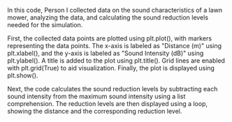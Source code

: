 In this code, Person I collected data on the sound characteristics of a lawn mower, analyzing the data, and calculating the sound reduction levels needed for the simulation.

First, the collected data points are plotted using plt.plot(), with markers representing the data points. The x-axis is labeled as "Distance (m)" using plt.xlabel(), and the y-axis is labeled as "Sound Intensity (dB)" using plt.ylabel(). A title is added to the plot using plt.title(). Grid lines are enabled with plt.grid(True) to aid visualization. Finally, the plot is displayed using plt.show().

Next, the code calculates the sound reduction levels by subtracting each sound intensity from the maximum sound intensity using a list comprehension. The reduction levels are then displayed using a loop, showing the distance and the corresponding reduction level.
